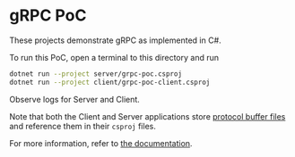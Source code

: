 # gRPC PoC

These projects demonstrate gRPC as implemented in C#. 

To run this PoC, open a terminal to this directory and run
```sh
dotnet run --project server/grpc-poc.csproj
dotnet run --project client/grpc-poc-client.csproj
```

Observe logs for Server and Client.


Note that both the Client and Server applications store [protocol buffer files](https://developers.google.com/protocol-buffers) and reference them in their `csproj` files.

For more information, refer to [the documentation](https://grpc.io/docs/languages/csharp/).
